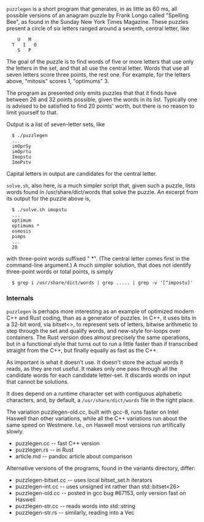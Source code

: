 ```puzzlegen``` is a short program that generates, in as little as 60 ms,
all possible versions of an anagram puzzle by Frank Longo called "Spelling Bee", 
as found in the Sunday New York Times Magazine.  These puzzles present a 
circle of six letters ranged around a seventh, central letter, like
```
    U   M
  T   I   O
    S   P
```
The goal of the puzzle is to find words of five or more letters that use 
only the letters in the set, and that all use the central letter.  Words 
that use all seven letters score three points, the rest one.  For example, 
for the letters above, "mitosis" scores 1, "optimums" 3.  

The program as presented only emits puzzles that that it finds have between 
26 and 32 points possible, given the words in its list. Typically one is 
advised to be satisfied to find 20 points' worth, but there is no reason to 
limit yourself to that.

Output is a list of seven-letter sets, like
```
  $ ./puzzlegen
  ...
  imOprSy
  imOprtu
  Imopstu
  ImoPstv
```
Capital letters in output are candidates for the central letter.

```solve.sh```, also here, is a much simpler script that, given such a
puzzle, lists words found in /usr/share/dict/words that solve the puzzle. 
An excerpt from its output for the puzzle above is,
```
  $ ./solve.sh imopstu
  ...
  optimum
  optimums *
  osmosis
  pimps
  ...
  28
```
with three-point words suffixed " *".  (The central letter comes first
in the command-line argument.) A much simpler solution, that does not
identify three-point words or total points, is simply
```
  $ grep i /usr/share/dict/words | grep ..... | grep -v '[^impostu]'
```

### Internals

```puzzlegen``` is perhaps more interesting as an example of optimized modern
C++ and Rust coding, than as a generator of puzzles.  In C++, it uses bits in
a 32-bit word, via bitset<>, to represent sets of letters, bitwise arithmetic
to step through the set and qualify words, and new-style for-loops over
containers.  The Rust version does almost precisely the same operations,
but in a functional style that turns out to run a little faster than if
transcribed straight from the C++, but finally equally as fast as the C++.

As important is what it doesn't use.  It doesn't store the actual words it
reads, as they are not useful.  It makes only one pass through all the 
candidate words for each candidate letter-set.  It discards words on input 
that cannot be solutions.

It does depend on a runtime character set with contiguous alphabetic
characters, and, by default, a ```/usr/share/dict/words``` file in the 
right place.

The variation puzzlegen-old.cc, built with gcc-8, runs faster on Intel
Haswell than other variations, while all the C++ variations run about the
same speed on Westmere.  I.e., on Haswell most versions run artifically
slowly.

  - puzzlegen.cc     -- fast C++ version
  - puzzlegen.rs     -- in Rust
  - article.md       -- pandoc article about comparison

Alternative versions of the programs, found in the variants directory, differ:

  - puzzlegen-bitset.cc -- uses local bitset_set.h iterators
  - puzzlegen-int.cc -- uses unsigned int rather than std::bitset<26>
  - puzzlegen-old.cc -- posted in gcc bug #67153, only version fast on Haswell
  - puzzlegen-str.cc -- reads words into std::string
  - puzzlegen-str.rs -- similarly, reading into a Vec<u8>
 
